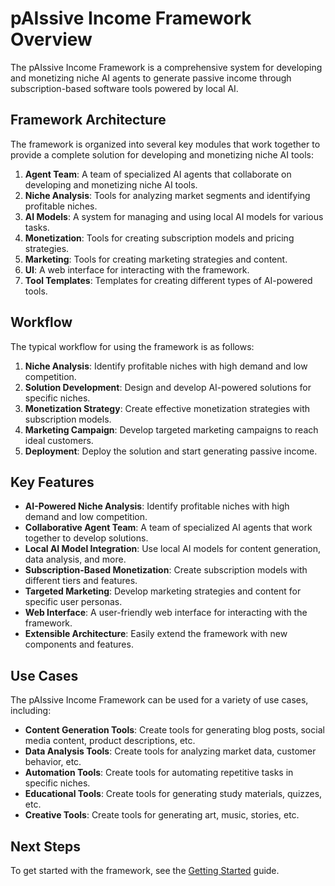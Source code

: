 # pAIssive Income Framework Overview

The pAIssive Income Framework is a comprehensive system for developing and monetizing niche AI agents to generate passive income through subscription-based software tools powered by local AI.

## Framework Architecture

The framework is organized into several key modules that work together to provide a complete solution for developing and monetizing niche AI tools:

1. **Agent Team**: A team of specialized AI agents that collaborate on developing and monetizing niche AI tools.
2. **Niche Analysis**: Tools for analyzing market segments and identifying profitable niches.
3. **AI Models**: A system for managing and using local AI models for various tasks.
4. **Monetization**: Tools for creating subscription models and pricing strategies.
5. **Marketing**: Tools for creating marketing strategies and content.
6. **UI**: A web interface for interacting with the framework.
7. **Tool Templates**: Templates for creating different types of AI-powered tools.

## Workflow

The typical workflow for using the framework is as follows:

1. **Niche Analysis**: Identify profitable niches with high demand and low competition.
2. **Solution Development**: Design and develop AI-powered solutions for specific niches.
3. **Monetization Strategy**: Create effective monetization strategies with subscription models.
4. **Marketing Campaign**: Develop targeted marketing campaigns to reach ideal customers.
5. **Deployment**: Deploy the solution and start generating passive income.

## Key Features

- **AI-Powered Niche Analysis**: Identify profitable niches with high demand and low competition.
- **Collaborative Agent Team**: A team of specialized AI agents that work together to develop solutions.
- **Local AI Model Integration**: Use local AI models for content generation, data analysis, and more.
- **Subscription-Based Monetization**: Create subscription models with different tiers and features.
- **Targeted Marketing**: Develop marketing strategies and content for specific user personas.
- **Web Interface**: A user-friendly web interface for interacting with the framework.
- **Extensible Architecture**: Easily extend the framework with new components and features.

## Use Cases

The pAIssive Income Framework can be used for a variety of use cases, including:

- **Content Generation Tools**: Create tools for generating blog posts, social media content, product descriptions, etc.
- **Data Analysis Tools**: Create tools for analyzing market data, customer behavior, etc.
- **Automation Tools**: Create tools for automating repetitive tasks in specific niches.
- **Educational Tools**: Create tools for generating study materials, quizzes, etc.
- **Creative Tools**: Create tools for generating art, music, stories, etc.

## Next Steps

To get started with the framework, see the [Getting Started](getting-started.md) guide.
